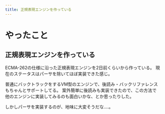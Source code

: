```yaml
---
title: 正規表現エンジンを作っている
---
```


# やったこと

## 正規表現エンジンを作っている

ECMA-262の仕様に沿った正規表現エンジンを2日前くらいから作っている。
現在のステータスはパーサを除いてほぼ実装できた感じ。

普通にバックトラックをするVM型のエンジンで、後読み・バックリファレンスもちゃんとサポートしてる。
案外簡単に後読みも実装できたので、この方法で他のエンジンに実装してみるのも面白いかな、とか思ったりした。

しかしパーサを実装するのが、地味に大変そうだな‥‥。
